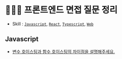 # 👩🏻‍💻 프론트엔드 면접 질문 정리
- Skill : [`Javascript`](#Javascript
), [`React`](#React), [`Typescript`](#typescript), [`Web`](#web)


## Javascript
- [변수 호이스팅과 함수 호이스팅의 차이점을 설명해주세요.](js/hoisting.md)